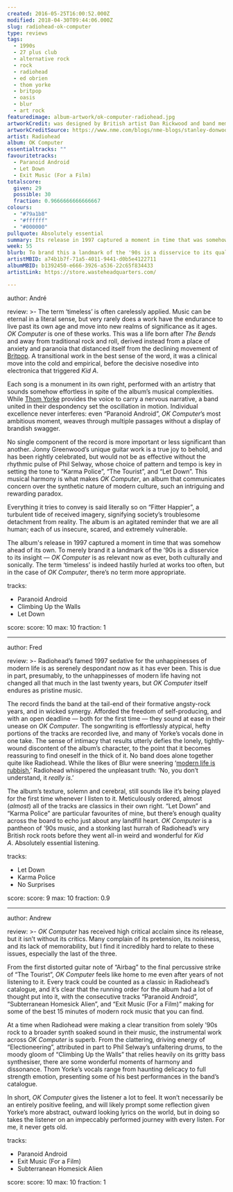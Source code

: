 ```yaml
---
created: 2016-05-25T16:00:52.000Z
modified: 2018-04-30T09:44:06.000Z
slug: radiohead-ok-computer
type: reviews
tags:
  - 1990s
  - 27 plus club
  - alternative rock
  - rock
  - radiohead
  - ed obrien
  - thom yorke
  - britpop
  - oasis
  - blur
  - art rock
featuredimage: album-artwork/ok-computer-radiohead.jpg
artworkCredit: was designed by British artist Dan Rickwood and band member Thom Yorke. Neither wanted it to be overly polished. ‘We had a rule that if we made a mistake we had to scribble over it,’ Donwood said. In 2017, a Redditor discovered that the highway on the cover was the Yankee Expressway in Connecticut, USA. The band likely took a photo of it in 1996 just before flying home to start recording the album.
artworkCreditSource: https://www.nme.com/blogs/nme-blogs/stanley-donwood-on-the-stories-behind-his-radiohead-album-covers-766325/
artist: Radiohead
album: OK Computer
essentialtracks: ""
favouritetracks:
  - Paranoid Android
  - Let Down
  - Exit Music (For a Film)
totalscore:
  given: 29
  possible: 30
  fraction: 0.9666666666666667
colours:
  - "#79a1b8"
  - "#ffffff"
  - "#000000"
pullquote: Absolutely essential
summary: Its release in 1997 captured a moment in time that was somehow ahead of its own. To merely brand it a landmark of the '90s is a disservice to its insight — OK Computer is as relevant now as ever, both culturally and sonically.
week: 55
blurb: To brand this a landmark of the '90s is a disservice to its quality. OK Computer is as relevant now as ever, both culturally and sonically.
artistMBID: a74b1b7f-71a5-4011-9441-d0b5e4122711
albumMBID: b1392450-e666-3926-a536-22c65f834433
artistLink: https://store.wasteheadquarters.com/

---
```


author: André

review: >-
  The term ‘timeless’ is often carelessly applied. Music can be eternal in a literal sense, but very rarely does a work have the endurance to live past its own age and move into new realms of significance as it ages. *OK Computer* is one of these works. This was a life born after *The Bends* and away from traditional rock and roll, derived instead from a place of anxiety and paranoia that distanced itself from the declining movement of [Britpop](/reviews/oasis-definitely-maybe/). A transitional work in the best sense of the word, it was a clinical move into the cold and empirical, before the decisive nosedive into electronica that triggered *Kid A*. 
  
  Each song is a monument in its own right, performed with an artistry that sounds somehow effortless in spite of the album’s musical complexities. While [Thom Yorke](/reviews/thom-yorke-the-eraser/) provides the voice to carry a nervous narrative, a band united in their despondency set the oscillation in motion. Individual excellence never interferes: even “Paranoid Android”, *OK Computer*’s most ambitious moment, weaves through multiple passages without a display of brandish swagger. 
  
  No single component of the record is more important or less significant than another. Jonny Greenwood’s unique guitar work is a true joy to behold, and has been rightly celebrated, but would not be as effective without the rhythmic pulse of Phil Selway, whose choice of pattern and tempo is key in setting the tone to “Karma Police”, “The Tourist”, and “Let Down”. This musical harmony is what makes *OK Computer*, an album that communicates concern over the synthetic nature of modern culture, such an intriguing and rewarding paradox. 
  
  Everything it tries to convey is said literally so on “Fitter Happier”, a turbulent tide of received imagery, signifying society’s troublesome detachment from reality. The album is an agitated reminder that we are all human; each of us insecure, scared, and extremely vulnerable. 
  
  The album's release in 1997 captured a moment in time that was somehow ahead of its own. To merely brand it a landmark of the ’90s is a disservice to its insight — *OK Computer* is as relevant now as ever, both culturally and sonically. The term ‘timeless’ is indeed hastily hurled at works too often, but in the case of *OK Computer*, there’s no term more appropriate.

tracks:
  - Paranoid Android
  - ­Climbing Up the Walls
  - ­Let Down

score:
  score: 10
  max: 10
  fraction: 1

---
author: Fred

review: >-
  Radiohead’s famed 1997 sedative for the unhappinesses of modern life is as serenely despondant now as it has ever been. This is due in part, presumably, to the unhappinesses of modern life having not changed all that much in the last twenty years, but *OK Computer* itself endures as pristine music. 
  
  The record finds the band at the tail-end of their formative angsty-rock years, and in wicked synergy. Afforded the freedom of self-producing, and with an open deadline — both for the first time — they sound at ease in their unease on *OK Computer*. The songwriting is effortlessly atypical, hefty portions of the tracks are recorded live, and many of Yorke’s vocals done in one take. The sense of intimacy that results utterly defies the lonely, tightly-wound discontent of the album’s character, to the point that it becomes reassuring to find oneself in the thick of it. No band does alone together quite like Radiohead. While the likes of Blur were sneering ‘[modern life is rubbish](/reviews/blur-modern-life-is-rubbish/),’ Radiohead whispered the unpleasant truth: ‘No, you don’t understand, it *really is*.’ 
  
  The album’s texture, solemn and cerebral, still sounds like it’s being played for the first time whenever I listen to it. Meticulously ordered, almost (*almost*) all of the tracks are classics in their own right. “Let Down” and “Karma Police” are particular favourites of mine, but there’s enough quality across the board to echo just about any landfill heart. *OK Computer* is a pantheon of ’90s music, and a stonking last hurrah of Radiohead’s wry British rock roots before they went all-in weird and wonderful for *Kid A*. Absolutely essential listening.

tracks:
  - Let Down
  - ­Karma Police
  - ­No Surprises

score:
  score: 9
  max: 10
  fraction: 0.9

---
author: Andrew

review: >-
  *OK Computer* has received high critical acclaim since its release, but it isn’t without its critics. Many complain of its pretension, its noisiness, and its lack of memorability, but I find it incredibly hard to relate to these issues, especially the last of the three. 
  
  From the first distorted guitar note of “Airbag” to the final percussive strike of “The Tourist”, *OK Computer* feels like home to me even after years of not listening to it. Every track could be counted as a classic in Radiohead’s catalogue, and it’s clear that the running order for the album had a lot of thought put into it, with the consecutive tracks “Paranoid Android”, “Subterranean Homesick Alien”, and “Exit Music (For a Film)” making for some of the best 15 minutes of modern rock music that you can find. 
  
  At a time when Radiohead were making a clear transition from solely ’90s rock to a broader synth soaked sound in their music, the instrumental work across *OK Computer* is superb. From the clattering, driving energy of “Electioneering”, attributed in part to Phil Selway’s unfaltering drums, to the moody gloom of “Climbing Up the Walls” that relies heavily on its gritty bass synthesiser, there are some wonderful moments of harmony and dissonance. Thom Yorke’s vocals range from haunting delicacy to full strength emotion, presenting some of his best performances in the band’s catalogue. 
  
  In short, *OK Computer* gives the listener a lot to feel. It won’t necessarily be an entirely positive feeling, and will likely prompt some reflection given Yorke’s more abstract, outward looking lyrics on the world, but in doing so takes the listener on an impeccably performed journey with every listen. For me, it never gets old.

tracks:
  - Paranoid Android
  - ­Exit Music (For a Film)
  - ­Subterranean Homesick Alien

score:
  score: 10
  max: 10
  fraction: 1
